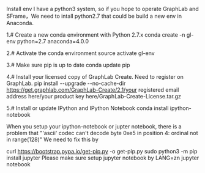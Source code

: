 Install env
I have a python3 system, so if you hope to operate GraphLab and SFrame，We need to intall python2.7 that could be build a new env in Anaconda.

1.# Create a new conda environment with Python 2.7.x
conda create -n gl-env python=2.7 anaconda=4.0.0

2.# Activate the conda environment
source activate gl-env

3.# Make sure pip is up to date
conda update pip

4.# Install your licensed copy of GraphLab Create. Need to register on GraphLab.
pip install --upgrade --no-cache-dir https://get.graphlab.com/GraphLab-Create/2.1/your registered email address here/your product key here/GraphLab-Create-License.tar.gz

5.# Install or update IPython and IPython Notebook
conda install ipython-notebook

When you setup your ipython-notebook or jupter notebook, there is a problem that "'ascii' codec can't decode byte 0xe5 in position 4: ordinal not in range(128)"
We need to fix this by 

curl https://bootstrap.pypa.io/get-pip.py -o get-pip.py
sudo python3 -m pip install jupyter
Please make sure setup jupyter notebook by
LANG=zn jupyter notebook
